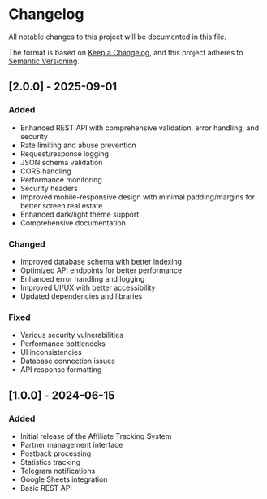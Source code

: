 # Changelog

All notable changes to this project will be documented in this file.

The format is based on [Keep a Changelog](https://keepachangelog.com/en/1.0.0/),
and this project adheres to [Semantic Versioning](https://semver.org/spec/v2.0.0.html).

## [2.0.0] - 2025-09-01

### Added
- Enhanced REST API with comprehensive validation, error handling, and security
- Rate limiting and abuse prevention
- Request/response logging
- JSON schema validation
- CORS handling
- Performance monitoring
- Security headers
- Improved mobile-responsive design with minimal padding/margins for better screen real estate
- Enhanced dark/light theme support
- Comprehensive documentation

### Changed
- Improved database schema with better indexing
- Optimized API endpoints for better performance
- Enhanced error handling and logging
- Improved UI/UX with better accessibility
- Updated dependencies and libraries

### Fixed
- Various security vulnerabilities
- Performance bottlenecks
- UI inconsistencies
- Database connection issues
- API response formatting

## [1.0.0] - 2024-06-15

### Added
- Initial release of the Affiliate Tracking System
- Partner management interface
- Postback processing
- Statistics tracking
- Telegram notifications
- Google Sheets integration
- Basic REST API